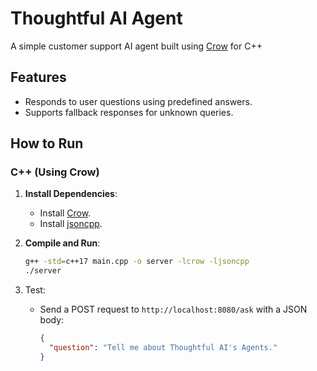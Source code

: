 # Thoughtful AI Agent

A simple customer support AI agent built using [Crow](https://github.com/CrowCpp/Crow) for C++ 
## Features
- Responds to user questions using predefined answers.
- Supports fallback responses for unknown queries.

## How to Run

### C++ (Using Crow)
1. **Install Dependencies**:
    - Install [Crow](https://github.com/CrowCpp/Crow).
    - Install [jsoncpp](https://github.com/open-source-parsers/jsoncpp).

2. **Compile and Run**:
    ```bash
    g++ -std=c++17 main.cpp -o server -lcrow -ljsoncpp
    ./server
    ```

3. Test:
   - Send a POST request to `http://localhost:8080/ask` with a JSON body:
     ```json
     {
       "question": "Tell me about Thoughtful AI's Agents."
     }
     ```
